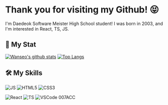 # Thank you for visiting my Github! 😝
I'm Daedeok Software Meister High School student!
I was born in 2003, and I'm interested in React, TS, JS.

## 🚥 My Stat
[![Wanseo's github stats](https://github-readme-stats.vercel.app/api?username=Sonwanseo&bg_color=30,ed6159,6cadef&title_color=fff&text_color=fff)](https://github.com/anuraghazra/github-readme-stats)
[![Top Langs](https://github-readme-stats.vercel.app/api/top-langs/?username=Sonwanseo&layout=compact&show_icons=true&theme=dracula)](https://github.com/anuraghazra/github-readme-stats)

## 🛠 My Skills
![JS](https://img.shields.io/badge/JavaScript-%E2%98%85%E2%98%85%E2%98%85%E2%98%85%E2%98%85-F7DF1E?style=&logo=JavaScript)
![HTML5](https://img.shields.io/badge/HTML5-%E2%98%85%E2%98%85%E2%98%85%E2%98%85%E2%98%86-E34F26?style=&logo=HTML5)
![CSS3](https://img.shields.io/badge/CSS3-%E2%98%85%E2%98%85%E2%98%85%E2%98%85%E2%98%86-1572B6?style=&logo=CSS3)

![React](https://img.shields.io/badge/React-%E2%98%85%E2%98%85%E2%98%85%E2%98%85%E2%98%85-61DAFB?style=&logo=React)
![TS](https://img.shields.io/badge/TypeScript-%E2%98%85%E2%98%85%E2%98%86%E2%98%86%E2%98%86-007ACC?style=&logo=TypeScript)
![VSCode](https://img.shields.io/badge/VisualStudioCode-%E2%98%85%E2%98%85%E2%98%86%E2%98%86%E2%98%86-007ACC?style=&logo=VisualStudioCode)
007ACC
